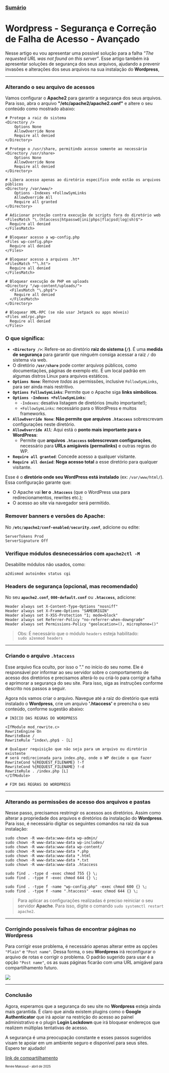 ### [Sumário](<https://maksoud.github.io/Sumário>)

# Wordpress - Segurança e Correção de Falha de Acesso - Avançado

Nesse artigo eu vou apresentar uma possível solução para a falha *"The requested URL was not found on this server"*. Esse artigo também irá apresentar soluções de segurança dos seus arquivos, ajudando a prevenir invasões e alterações dos seus arquivos na sua instalação do **Wordpress**,

---
### Alterando o seu arquivo de acessos

Vamos configurar o **Apache2** para garantir a segurança dos seus arquivos. Para isso, abra o arquivo **"/etc/apache2/apache2.conf"** e altere o seu conteúdo como mostrado abaixo:  

```
# Protege a raiz do sistema
<Directory />
	Options None
	AllowOverride None
	Require all denied
</Directory>

# Protege o /usr/share, permitindo acesso somente ao necessário
<Directory /usr/share>
	Options None
	AllowOverride None
	Require all denied
</Directory>

# Libera acesso apenas ao diretório específico onde estão os arquivos públicos
<Directory /var/www/>
	Options -Indexes +FollowSymLinks
	AllowOverride All
	Require all granted
</Directory>

# Adicionar proteção contra execução de scripts fora do diretório web
<FilesMatch "\.(htaccess|htpasswd|ini|phps|fla|psd|log|sh)$">
  Require all denied
</FilesMatch>

# Bloquear acesso a wp-config.php
<Files wp-config.php>
  Require all denied
</Files>

# Bloquear acesso a arquivos .ht*
<FilesMatch "^\.ht">
  Require all denied
</FilesMatch>

# Bloquear execução de PHP em uploads
<Directory "/wp-content/uploads/">
  <FilesMatch "\.php$">
    Require all denied
  </FilesMatch>
</Directory>

# Bloquear XML-RPC (se não usar Jetpack ou apps móveis)
<Files xmlrpc.php>
  Require all denied
</Files>
```

### O que significa:

- **`<Directory />`**: Refere-se ao diretório **raiz do sistema (`/`)**. É uma **medida de segurança** para garantir que ninguém consiga acessar a raiz `/` do sistema via web.
- O diretório **`/usr/share`** pode conter arquivos públicos, como documentações, páginas de exemplo etc. É um local padrão em algumas distros Linux para arquivos estáticos.
- **`Options None`**: Remove _todas_ as permissões, inclusive `FollowSymLinks`, para ser ainda mais restritivo.
- **`Options FollowSymLinks`**: Permite que o Apache siga **links simbólicos**.
- **`Options -Indexes +FollowSymLinks`**:
	- `-Indexes`: desativa listagem de diretórios (muito importante!);
	- `+FollowSymLinks`: necessário para o WordPress e muitos frameworks.
- **`AllowOverride None`**: **Não permite que arquivos `.htaccess`** sobrescrevam configurações neste diretório.
- **`AllowOverride All`**: Aqui está o **ponto mais importante para o WordPress**:
	- Permite que **arquivos `.htaccess` sobrescrevam configurações**, necessário para **URLs amigáveis (permalinks)** e outras regras do WP.
- **`Require all granted`**: Concede acesso a qualquer visitante.
- **`Require all denied`**: **Nega acesso total** a esse diretório para qualquer visitante.

Esse é o **diretório onde seu WordPress está instalado** (ex: `/var/www/html/`). Essa configuração garante que:

- O Apache vai **ler o `.htaccess`** (que o WordPress usa para redirecionamentos, rewrites etc.);
- O acesso ao site via navegador será permitido.

### Remover banners e versões do Apache:

No **`/etc/apache2/conf-enabled/security.conf`**, adicione ou edite:
```
ServerTokens Prod 
ServerSignature Off
```

### Verifique módulos desnecessários com **`apache2ctl -M`**

Desabilite módulos não usados, como:

```
a2dismod autoindex status cgi
```

### Headers de segurança (opcional, mas recomendado)

No seu **`apache2.conf`**, **`000-default.conf`** ou **`.htaccess`**, adicione:
```
Header always set X-Content-Type-Options "nosniff"
Header always set X-Frame-Options "SAMEORIGIN"
Header always set X-XSS-Protection "1; mode=block"
Header always set Referrer-Policy "no-referrer-when-downgrade"
Header always set Permissions-Policy "geolocation=(), microphone=()"
```

> Obs: É necessário que o módulo `headers` esteja habilitado:  
> `sudo a2enmod headers`

---
### Criando o arquivo **`.htaccess`**

Esse arquivo fica oculto, por isso o "." no início do seu nome. Ele é responsável por informar ao seu servidor sobre o comportamento de acesso dos diretórios e precisamos alterá-lo ou criá-lo para corrigir a falha e aprimorar a segurança do seu site. Para isso, siga as instruções conforme descrito nos passos a seguir.

Agora nós vamos criar o arquivo. Navegue até a raiz do diretório que está instalado o **Wordpress**, crie um arquivo **'.htaccess'** e preencha o seu conteúdo, conforme sugestão abaixo:

```
# INÍCIO DAS REGRAS DO WORDPRESS

<IfModule mod_rewrite.c>
RewriteEngine On
RewriteBase /
RewriteRule ^index\.php$ - [L]

# Qualquer requisição que não seja para um arquivo ou diretório existente
# será redirecionada para index.php, onde o WP decide o que fazer
RewriteCond %{REQUEST_FILENAME} !-f
RewriteCond %{REQUEST_FILENAME} !-d
RewriteRule . /index.php [L]
</IfModule>

# FIM DAS REGRAS DO WORDPRESS
```

---
### Alterando as permissões de acesso dos arquivos e pastas

Nesse passo, precisamos restringir os acessos aos diretórios. Assim como alterar a propriedade dos arquivos e diretórios da instalação do **Wordpress**. Para isso, é necessário digitar os seguintes comandos na raiz da sua instalação:

```
sudo chown -R www-data:www-data wp-admin/
sudo chown -R www-data:www-data wp-includes/
sudo chown -R www-data:www-data wp-content/
sudo chown -R www-data:www-data *.php
sudo chown -R www-data:www-data *.html
sudo chown -R www-data:www-data *.txt
sudo chown -R www-data:www-data .htaccess

sudo find . -type d -exec chmod 755 {} \;
sudo find . -type f -exec chmod 644 {} \;

sudo find . -type f -name "wp-config.php" -exec chmod 600 {} \;
sudo find . -type f -name ".htaccess" -exec chmod 644 {} \;
```

> Para aplicar as configurações realizadas é preciso reiniciar o seu servidor **Apache**. Para isso, digite o comando `sudo systemctl restart apache2`. 

---
### Corrigindo possíveis falhas de encontrar páginas no Wordpress

Para corrigir esse problema, é necessário apenas alterar entre as opções `"Plain"` e `"Post name"`. Dessa forma, o seu **Wordpress** irá reconfigurar o arquivo de rotas e corrigir o problema. O padrão sugerido para usar é a opção `"Post name"`, os as suas páginas ficarão com uma URL amigável para compartilhamento futuro.

![](https://correiarodrigues.com.br/wp-content/uploads/2021/11/Screen-Shot-2021-11-08-at-20.08.11.png)

--- 
### Conclusão

Agora, esperamos que a segurança do seu site no **Wordpress** esteja ainda mais garantida. É claro que ainda existem plugins como o **Google Authenticator** que irá apoiar na restrição do acesso ao painel administrativo e o plugin **Login Lockdown** que irá bloquear endereços que realizem múltiplas tentativas de acesso.

A segurança é uma preocupação constante e esses passos sugeridos visam te apoiar em um ambiente seguro e disponível para seus sites. Espero ter ajudado!


[link de compartilhamento](<https://maksoud.github.io/Produtos%20Digitais/Wordpress%20-%20Seguran%C3%A7a%20e%20Corre%C3%A7%C3%A3o%20de%20Falha%20de%20Acesso%20-%20Avan%C3%A7ado>)

<sup><sub>
Renée Maksoud - abril de 2025
</sub></sup>